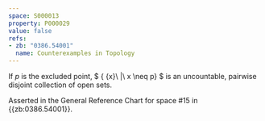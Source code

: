 ```yaml
---
space: S000013
property: P000029
value: false
refs:
- zb: "0386.54001"
  name: Counterexamples in Topology
---
```


If $p$ is the excluded point, $ \{ \{x\}\ |\ x \neq p\} $ is an uncountable, pairwise disjoint collection of open sets.

Asserted in the General Reference Chart for space #15 in
{{zb:0386.54001}}.
